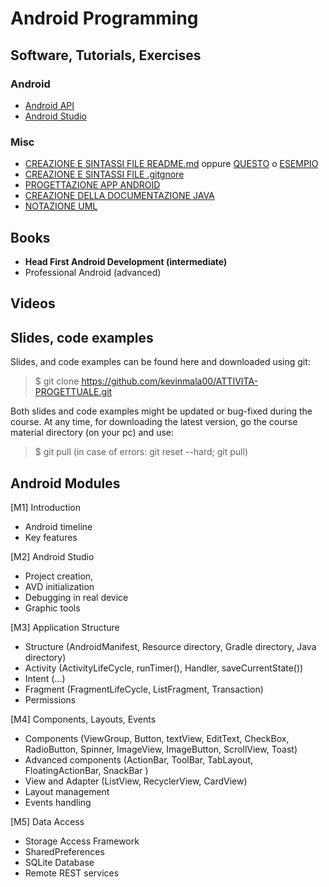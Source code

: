 # Android Programming

## Software, Tutorials, Exercises

### Android 
* [Android API](https://developer.android.com/reference)
* [Android Studio](https://developer.android.com/studio)

### Misc
* [CREAZIONE E SINTASSI FILE README.md](https://www.ionos.it/digitalguide/siti-web/programmazione-del-sito-web/markdown/) oppure [QUESTO](https://www.ionos.it/digitalguide/siti-web/programmazione-del-sito-web/file-readme/) o [ESEMPIO](https://github.com/italia/readme-starterkit)
* [CREAZIONE E SINTASSI FILE .gitgnore](https://git-scm.com/docs/gitignore#_pattern_format)
* [PROGETTAZIONE APP ANDROID](https://www.html.it/guide/guida-android/)
* [CREAZIONE DELLA DOCUMENTAZIONE JAVA](https://person.dibris.unige.it/magillo-paola/P2_SMID04/lez11.html)
* [NOTAZIONE UML](https://www.tutorialspoint.com/uml/uml_basic_notations.htm)

## Books
- **Head First Android Development (intermediate)**
- Professional Android (advanced)

## Videos

## Slides, code examples
Slides, and code examples can be found here and downloaded using git:

> $ git clone https://github.com/kevinmala00/ATTIVITA-PROGETTUALE.git

Both slides and code examples might be updated or bug-fixed during the course. At any time, for downloading the latest version, go the course material directory (on your pc) and use:

> $ git pull (in case of errors: git reset --hard; git pull)

## Android Modules
[M1] Introduction
* Android timeline
* Key features

[M2] Android Studio
* Project creation, 
* AVD initialization
* Debugging in real device
* Graphic tools

[M3] Application Structure
* Structure (AndroidManifest, Resource directory, Gradle directory, Java directory)
* Activity (ActivityLifeCycle, runTimer(), Handler, saveCurrentState())
* Intent (...)
* Fragment (FragmentLifeCycle, ListFragment, Transaction) 
* Permissions

[M4] Components, Layouts, Events
* Components (ViewGroup, Button, textView, EditText, CheckBox, RadioButton, Spinner, ImageView, ImageButton, ScrollView, Toast)
* Advanced components (ActionBar, ToolBar, TabLayout, FloatingActionBar, SnackBar )
* View and Adapter (ListView, RecyclerView, CardView)
* Layout management
* Events handling

[M5] Data Access
* Storage Access Framework
* SharedPreferences
* SQLite Database
* Remote REST services
